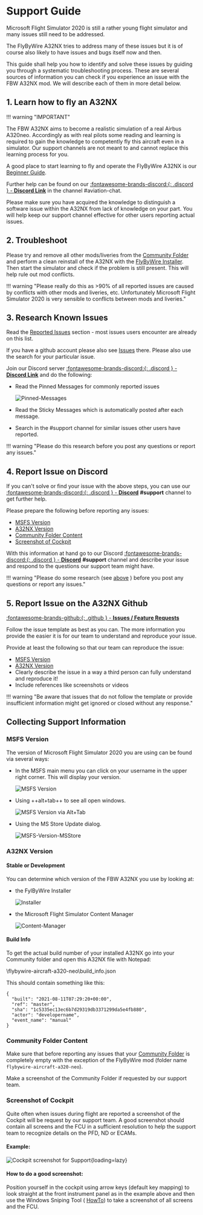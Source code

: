 # Support Guide

Microsoft Flight Simulator 2020 is still a rather young flight simulator and many issues still need to be addressed.

The FlyByWire A32NX tries to address many of these issues but it is of course also likely to have issues and bugs itself now and then.

This guide shall help you how to identify and solve these issues by guiding you through a systematic troubleshooting process. These are several sources of information you can check if you experience an issue with the FBW A32NX mod. We will describe each of them in more detail below.

## 1. Learn how to fly an A32NX

!!! warning "IMPORTANT"

The FBW A32NX aims to become a realistic simulation of a real Airbus A320neo. Accordingly as with real pilots some reading and learning is required to gain the knowledge to competently fly this aircraft even in a simulator. Our support channels are not meant to and cannot replace this learning process for you.

A good place to start learning to fly and operate the FlyByWire A32NX is our [Beginner Guide](../beginner-guide/overview.md).

Further help can be found on our [:fontawesome-brands-discord:{: .discord } - **Discord Link**](https://discord.gg/flybywire) in the channel #aviation-chat.

Please make sure you have acquired the knowledge to distinguish a software issue within the A32NX from lack of knowledge on your part. You will help keep our support channel effective for other users reporting actual issues.

## 2. Troubleshoot

Please try and remove all other mods/liveries from the [Community Folder](#community-folder-content) and perform a clean reinstall of the A32NX with the [FlyByWire Installer](https://api.flybywiresim.com/installer). Then start the simulator and check if the problem is still present. This will help rule out mod conflicts.

!!! warning "Please really do this as >90% of all reported issues are caused by conflicts with other mods and liveries, etc. Unfortunately Microsoft Flight Simulator 2020 is very sensible to conflicts between mods and liveries."

##  3. Research Known Issues

Read the [Reported Issues](support.md) section - most issues users encounter are already on this list.

If you have a github account please also see [Issues](https://github.com/flybywiresim/a32nx/issues) there. Please also use the search for your particular issue.

Join our Discord server [:fontawesome-brands-discord:{: .discord } - **Discord Link**](https://discord.gg/flybywire) and do the following:

- Read the Pinned Messages for commonly reported issues

    ![Pinned-Messages](../assets/support-guide/Pinned-Messages.png "Pinned-Messages")

- Read the Sticky Messages which is automatically posted after each message.

- Search in the #support channel for similar issues other users have reported.

!!! warning "Please do this research before you post any questions or report any issues."

## 4. Report Issue on Discord

If you can't solve or find your issue with the above steps, you can use our [:fontawesome-brands-discord:{: .discord } - **Discord**](https://discord.gg/flybywire) **#support** channel to get further help.

Please prepare the following before reporting any issues:

- [MSFS Version](#msfs-version)
- [A32NX Version](#a32nx-version)
- [Community Folder Content](#community-folder-content)
- [Screenshot of Cockpit](#screenshot-of-cockpit)

With this information at hand go to our Discord  [:fontawesome-brands-discord:{: .discord } - **Discord**](https://discord.gg/flybywire) **#support** channel and
describe your issue and respond to the questions our support team might have.

!!! warning "Please do some research (see [above](#3-research-known-issues) ) before you post any questions or report any issues."

## 5. Report Issue on the A32NX Github

[:fontawesome-brands-github:{: .github } - **Issues / Feature Requests**](https://github.com/flybywiresim/a32nx/issues)

Follow the issue template as best as you can. The more information you provide the easier it is for our team to understand and reproduce your issue.

Provide at least the following so that our team can reproduce the issue:

- [MSFS Version](#msfs-version)
- [A32NX Version](#a32nx-version)
- Clearly describe the issue in a way a third person can fully understand and reproduce it!
- Include references like screenshots or videos

!!! warning "Be aware that issues that do not follow the template or provide insufficient information might get ignored or closed without any response."

## Collecting Support Information

### MSFS Version

The version of Microsoft Flight Simulator 2020 you are using can be found via several ways:

- In the MSFS main menu you can click on your username in the upper right corner. This will display your version.

    ![MSFS Version](../assets/support-guide/MSFS-Version.jpg "MSFS Version")

- Using ++alt+tab++ to see all open windows.

    ![MSFS Version via Alt+Tab](../assets/support-guide/MSFS-Version-alttab.jpg "MSFS Version via Alt+Tab")

- Using the MS Store Update dialog.

    ![MSFS-Version-MSStore](../assets/support-guide/MSFS-Version-MSStore.png "MSFS-Version-MSStore")

### A32NX Version

#### Stable or Development

You can determine which version of the FBW A32NX you use by looking at:

- the FylByWire Installer

    ![Installer](../assets/support-guide/Installer.jpg "Installer")

- the Microsoft Flight Simulator Content Manager

    ![Content-Manager](../assets/support-guide/Content-Manager.jpg "Content-Manager")

#### Build Info

To get the actual build number of your installed A32NX go into your Community folder and open this A32NX file with Notepad:

<your-Community-Folder>\flybywire-aircraft-a320-neo\build_info.json

This should contain something like this:
```
{
  "built": "2021-08-11T07:29:20+00:00",
  "ref": "master",
  "sha": "1c5335ec13ec6b7d29319db3371299da5e4fb880",
  "actor": "developername",
  "event_name": "manual"
}
```

### Community Folder Content

Make sure that before reporting any issues that your [Community Folder](installation.md#community-folder) is completely empty with the exception of the FlyByWire mod (folder name `flybywire-aircraft-a320-neo`).

Make a screenshot of the Community Folder if requested by our support team.

### Screenshot of Cockpit

Quite often when issues during flight are reported a screenshot of the Cockpit will be request by our support team. A good screenshot should contain all screens and the FCU in a sufficient resolution to help the support team to recognize details on the PFD, ND or ECAMs.

#### Example:

![Cockpit screenshot for Support](../assets/support-guide/cockpit-screenshot.jpg "Cockpit screenshot for Support"){loading=lazy}

#### How to do a good screenshot:

Position yourself in the cockpit using arrow keys (default key mapping) to look straight at the front instrument panel as in the example above and then use the Windows Sniping Tool ( [HowTo](https://support.microsoft.com/en-us/windows/open-snipping-tool-and-take-a-screenshot-a35ac9ff-4a58-24c9-3253-f12bac9f9d44)) to take a screenshot of all screens and the FCU.





